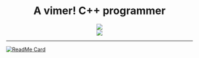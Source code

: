 <div align="center">
  <h1>A vimer! C++ programmer</h1>
  <div style="vertical-align:top">
    <div style="vertical-align:top">
      <img align="center" src="https://github-readme-stats.vercel.app/api?username=TwIStOy&count_private=true" />
    </div>
    <div style="vertical-align:top">
      <img align="center" src="https://github-readme-stats.vercel.app/api/top-langs/?username=TwIStOy&hide=html&count_private=true&layout=compact" />
    </div>
  </div>
</div>

----

[![ReadMe Card](https://github-readme-stats.vercel.app/api/pin?username=TwIStOy&repo=dotvim)](https://github.com/TwIStOy/dotvim)

